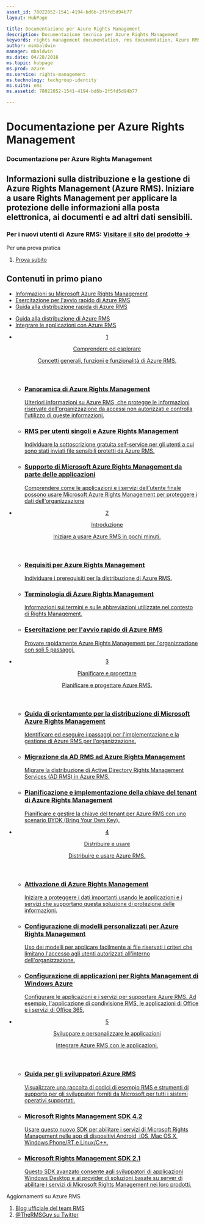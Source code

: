```yaml
---
asset_id: 78022852-1541-4194-bd6b-2f5fd5d94b77
layout: HubPage

title: Documentazione per Azure Rights Management
description: Documentazione tecnica per Azure Rights Management
keywords: rights management documentation, rms documentation, Azure RMS documentation
author: msmbaldwin
manager: mbaldwin
ms.date: 04/28/2016
ms.topic: hubpage
ms.prod: azure
ms.service: rights-management
ms.technology: techgroup-identity
ms.suite: ems
ms.assetid: 78022852-1541-4194-bd6b-2f5fd5d94b77

---
```

# Documentazione per Azure Rights Management
<article id="main">
    <section id="hero-content">
      <h1>Documentazione per Azure Rights Management</h1>
      <h2>Informazioni sulla distribuzione e la gestione di Azure Rights Management (Azure RMS). Iniziare a usare Rights Management per applicare la protezione delle informazioni alla posta elettronica, ai documenti e ad altri dati sensibili.</h2>
      <h3>Per i nuovi utenti di Azure RMS: <a href="http://www.microsoft.com/en-us/server-cloud/products/azure-rights-management/" target="_blank">Visitare il sito del prodotto &rarr;</a></h3>
    </section>
    <aside class="alert section-border">
        <p>Per una prova pratica</p>
        <ol class="action-list">
            <li><a href="https://portal.office.com/Signup/Signup.aspx?&OfferId=A43415D3-404C-4df3-B31B-AAD28118A778&dl=RIGHTSMANAGEMENT&ali=1#0" target="_blank" class="button-bordered button-translucent">Prova subito</a></li>
        </ol>
    </aside>
    <section id="featured" class="container">
      <h2 class="section-heading"><span class="icon icon-warning"></span> Contenuti in primo piano</h2>
      <div class="features row">
        <ul class="column column-half">
          <li><a href="./understand-explore/what-is-azure-rms.md">Informazioni su Microsoft Azure Rights Management</a></li>
          <li><a href="./get-started/quick-start-tutorial.md">Esercitazione per l'avvio rapido di Azure RMS</a></li>
          <li><a href="./get-started/rapid-deployment-guide.md">Guida alla distribuzione rapida di Azure RMS</a></li>
        </ul>
        <ul class="column column-half">
          <li><a href="./plan-design/deployment-roadmap.md">Guida alla distribuzione di Azure RMS</a></li>
          <li><a href="./develop/developers-guide.md">Integrare le applicazioni con Azure RMS</a></li>
        </ul>
      </div>
    </section>
    <div id="journeys">
      <section class="container">
        <ul class="journeys-list">
          <li class="journey-step">
            <header class="journey-step-header row">
              <a href="./understand-explore/azure-rights-management.md">
                <div class="title column-third">
                  <span class="step-number">1</span>
                  <p>Comprendere ed esplorare</p>
                </div>
                <p class="description column-two-thirds">Concetti generali, funzioni e funzionalità di Azure RMS.</p>
              </a>
            </header>
            <section class="journey-step-elements content">
              <ul class="row">
                <li class="column-third">
                  <a href="./understand-explore/azure-rights-management.md">
                    <h3>Panoramica di Azure Rights Management</h3>
                    <p>Ulteriori informazioni su Azure RMS, che protegge le informazioni riservate dell'organizzazione da accessi non autorizzati e controlla l'utilizzo di queste informazioni.</p>
                  </a>
                </li>
                <li class="column-third">
                  <a href="./understand-explore/rms-for-individuals.md">
                    <h3>RMS per utenti singoli e Azure Rights Management</h3>
                    <p>Individuare la sottoscrizione gratuita self-service per gli utenti a cui sono stati inviati file sensibili protetti da Azure RMS.</p>
                  </a>
                </li>
                <li class="column-third">
                  <a href="./understand-explore/applications-support.md">
                    <h3>Supporto di Microsoft Azure Rights Management da parte delle applicazioni</h3>
                    <p>Comprendere come le applicazioni e i servizi dell'utente finale possono usare Microsoft Azure Rights Management per proteggere i dati dell'organizzazione </p>
                  </a>
                </li>
              </ul>
            </section>
          </li>
          <li class="journey-step">
            <header class="journey-step-header row">
              <a href="./get-started/requirements-azure-rms.md">
                <div class="title column-third">
                  <span class="step-number">2</span>
                  <p>Introduzione</p>
                </div>
                <p class="description column-two-thirds">Iniziare a usare Azure RMS in pochi minuti.</p>
              </a>
            </header>
            <section class="journey-step-elements content">
              <ul class="row">
                <li class="column-third">
                  <a href="./get-started/requirements-azure-rms.md">
                    <h3>Requisiti per Azure Rights Management</h3>
                    <p>Individuare i prerequisiti per la distribuzione di Azure RMS.</p>
                  </a>
                </li>
                <li class="column-third">
                  <a href="./get-started/terminology.md">
                    <h3>Terminologia di Azure Rights Management</h3>
                    <p>Informazioni sui termini e sulle abbreviazioni utilizzate nel contesto di Rights Management.</p>
                  </a>
                </li>
                <li class="column-third">
                  <a href="./get-started/quick-start-tutorial.md">
                    <h3>Esercitazione per l'avvio rapido di Azure RMS</h3>
                    <p>Provare rapidamente Azure Rights Management per l'organizzazione con soli 5 passaggi.</p>
                  </a>
                </li>
              </ul>
            </section>
          </li>
          <li class="journey-step">
            <header class="journey-step-header row">
              <a href="./plan-design/deployment-roadmap.md">
                <div class="title column-third">
                  <span class="step-number"> 3</span>
                  <p>Pianificare e progettare</p>
                </div>
                <p class="description column-two-thirds">Pianificare e progettare Azure RMS.</p>
              </a>
            </header>
            <section class="journey-step-elements content">
              <ul class="row">
                <li class="column-third">
                  <a href="./plan-design/deployment-roadmap.md">
                    <h3>Guida di orientamento per la distribuzione di Microsoft Azure Rights Management</h3>
                    <p>Identificare ed eseguire i passaggi per l'implementazione e la gestione di Azure RMS per l'organizzazione.</p>
                  </a>
                </li>
                <li class="column-third">
                  <a href="./plan-design/migrate-from-ad-rms-to-azure-rms.md">
                    <h3>Migrazione da AD RMS ad Azure Rights Management</h3>
                    <p>Migrare la distribuzione di Active Directory Rights Management Services (AD RMS) in Azure RMS.</p>
                  </a>
                </li>
                <li class="column-third">
                  <a href="./plan-design/plan-implement-tenant-key.md">
                    <h3>Pianificazione e implementazione della chiave del tenant di Azure Rights Management</h3>
                    <p>Pianificare e gestire la chiave del tenant per Azure RMS con uno scenario BYOK (Bring Your Own Key).</p>
                  </a>
                </li>
              </ul>
            </section>
          </li>
          <li class="journey-step">
            <header class="journey-step-header row">
              <a href="./deploy-use/activate-service.md">
                <div class="title column-third">
                  <span class="step-number"> 4</span>
                  <p>Distribuire e usare</p>
                </div>
                <p class="description column-two-thirds">Distribuire e usare Azure RMS.</p>
              </a>
            </header>
            <section class="journey-step-elements content">
              <ul class="row">
                 <li class="column-third">
                 <a href="./deploy-use/activate-service.md">
                    <h3>Attivazione di Azure Rights Management</h3>
                    <p>Iniziare a proteggere i dati importanti usando le applicazioni e i servizi che supportano questa soluzione di protezione delle informazioni.</p>
                  </a>
                </li>
                <li class="column-third">
                  <a href="./deploy-use/configure-custom-templates.md">
                    <h3>Configurazione di modelli personalizzati per Azure Rights Management</h3>
                    <p>Uso dei modelli per applicare facilmente ai file riservati i criteri che limitano l'accesso agli utenti autorizzati all'interno dell'organizzazione.</p>
                 </a>
                </li>
                <li class="column-third">
                  <a href="./deploy-use/configure-applications.md">
                    <h3>Configurazione di applicazioni per Rights Management di Windows Azure</h3>
                    <p>Configurare le applicazioni e i servizi per supportare Azure RMS. Ad esempio, l'applicazione di condivisione RMS, le applicazioni di Office e i servizi di Office 365.</p>
                 </a>
                </li>
              </ul>
            </section>
          </li>
          <li class="journey-step">
            <header class="journey-step-header row">
              <a href="./develop/developers-guide.md">
                <div class="title column-third">
                  <span class="step-number"> 5</span>
                  <p>Sviluppare e personalizzare le applicazioni</p>
                </div>
                <p class="description column-two-thirds">Integrare Azure RMS con le applicazioni.
                </p>
              </a>
            </header>
            <section class="journey-step-elements content">
              <ul class="row">
                <li class="column-third">
                  <a href="./develop/developers-guide.md">
                    <h3>Guida per gli sviluppatori Azure RMS</h3>
                    <p>Visualizzare una raccolta di codici di esempio RMS e strumenti di supporto per gli sviluppatori forniti da Microsoft per tutti i sistemi operativi supportati.</p>
                  </a>
                </li>
                <li class="column-third">
                  <a href="./develop/active-directory-rights-management-services-multi-platform-thin-client-sdk-portal.md">
                    <h3>Microsoft Rights Management SDK 4.2</h3>
                    <p>Usare questo nuovo SDK per abilitare i servizi di Microsoft Rights Management nelle app di dispositivi Android, iOS, Mac OS X, Windows Phone/RT e Linux/C++.</p>
                  </a>
                </li>
                <li class="column-third">
                  <a href="./develop/microsoft-information-protection-and-control-client-portal.md">
                    <h3>Microsoft Rights Management SDK 2.1</h3>
                    <p>Questo SDK avanzato consente agli sviluppatori di applicazioni Windows Desktop e ai provider di soluzioni basate su server di abilitare i servizi di Microsoft Rights Management nei loro prodotti.</p>
                  </a>
                </li>
              </ul>
            </section>
          </li>
        </ul>
      </section>
    </div>
    <aside class="alert alert-social">
      <p>Aggiornamenti su Azure RMS <ol class="action-list">
        <li><a href="http://blogs.technet.com/b/rms/" target="_blank" class="button-bordered button-translucent">Blog ufficiale del team RMS</a></li>
        <li><a href="https://twitter.com/TheRMSGuy" target="_blank" class="button-bordered button-translucent">@TheRMSGuy su Twitter</a></li>
      </ol>
    </aside>
</article>


<!--HONumber=May16_HO3-->


